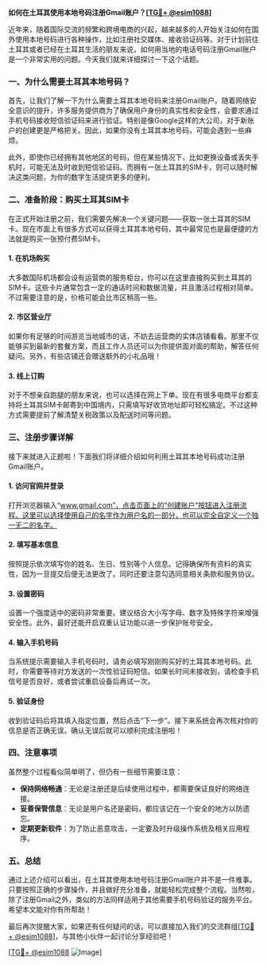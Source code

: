 **如何在土耳其使用本地号码注册Gmail账户？[[TG💪+ @esim1088](https://t.me/s/esim1088)]**

近年来，随着国际交流的频繁和跨境电商的兴起，越来越多的人开始关注如何在国外使用本地号码进行各种操作，比如注册社交媒体、接收验证码等。对于计划前往土耳其或者已经在土耳其生活的朋友来说，如何用当地的电话号码注册Gmail账户是一个非常实用的问题。今天我们就来详细探讨一下这个话题。

### 一、为什么需要土耳其本地号码？

首先，让我们了解一下为什么需要土耳其本地号码来注册Gmail账户。随着网络安全意识的提升，许多服务提供商为了确保用户身份的真实性和安全性，会要求通过手机号码接收短信验证码来进行验证。特别是像Google这样的大公司，对于新账户的创建更是严格把关。因此，如果你没有土耳其本地号码，可能会遇到一些麻烦。

此外，即使你已经拥有其他地区的号码，但在某些情况下，比如更换设备或丢失手机时，可能无法及时收到短信验证码。而拥有一张土耳其的SIM卡，则可以随时解决这类问题，为你的数字生活提供更多的便利。

### 二、准备阶段：购买土耳其SIM卡

在正式开始注册之前，我们需要先解决一个关键问题——获取一张土耳其的SIM卡。现在市面上有很多方式可以获得土耳其本地号码，其中最常见也是最便捷的方法就是购买一张预付费SIM卡。

#### 1. 在机场购买
大多数国际机场都会设有运营商的服务柜台，你可以在这里直接购买到土耳其的SIM卡。这些卡片通常包含一定的通话时间和数据流量，并且激活过程相对简单。不过需要注意的是，价格可能会比市区稍高一些。

#### 2. 市区营业厅
如果你有足够的时间游览当地城市的话，不妨去运营商的实体店铺看看。那里不仅能够买到最新的套餐方案，而且工作人员还可以为你提供面对面的帮助，解答任何疑问。另外，有些店铺还会赠送额外的小礼品哦！

#### 3. 线上订购
对于不想亲自跑腿的朋友来说，也可以选择在网上下单。现在有很多电商平台都支持将土耳其SIM卡邮寄到中国境内，只需填写好收货地址即可轻松搞定。不过这种方式需要提前了解清楚关税政策以及配送时间等问题。

### 三、注册步骤详解

接下来就进入正题啦！下面我们将详细介绍如何利用土耳其本地号码成功注册Gmail账户。

#### 1. 访问官网并登录
打开浏览器输入“www.gmail.com”，点击页面上的“创建账户”按钮进入注册流程。这里可以选择使用自己的名字作为用户名的一部分，也可以完全自定义一个独一无二的名字。

#### 2. 填写基本信息
按照提示依次填写你的姓名、生日、性别等个人信息。记得确保所有资料的真实性，因为一旦提交后便无法更改了。同时还要注意勾选同意相关条款和服务协议。

#### 3. 设置密码
设置一个强度适中的密码非常重要。建议结合大小写字母、数字及特殊字符来增强安全性。此外，最好还能开启双重认证功能以进一步保护账号安全。

#### 4. 输入手机号码
当系统提示需要输入手机号码时，请务必填写刚刚购买好的土耳其本地号码。此时，你需要等待对方发送的一次性验证码短信。如果长时间未接收到，请检查手机信号是否良好，或者尝试重启设备后再试一次。

#### 5. 验证身份
收到验证码后将其填入指定位置，然后点击“下一步”。接下来系统会再次核对你的信息是否正确无误。确认无误后就可以顺利完成注册啦！

### 四、注意事项

虽然整个过程看似简单明了，但仍有一些细节需要注意：

- **保持网络畅通**：无论是注册还是后续使用过程中，都需要保证良好的网络连接。
- **妥善保管信息**：无论是用户名还是密码，都应该记在一个安全的地方以防遗忘。
- **定期更新软件**：为了防止恶意攻击，一定要及时升级操作系统及相关应用程序。

### 五、总结

通过上述介绍可以看出，在土耳其使用本地号码注册Gmail账户并不是一件难事。只要按照正确的步骤操作，并且做好充分准备，就能轻松完成整个流程。当然啦，除了注册Gmail之外，类似的方法同样适用于其他需要手机号码验证的服务平台。希望本文能对你有所帮助！

最后再次提醒大家，如果还有任何疑问的话，可以直接加入我们的交流群组[[TG💪+ @esim1088](https://t.me/s/esim1088)]，与其他小伙伴一起讨论分享经验吧！

[[TG💪+ @esim1088](https://t.me/s/esim1088) ![Image](https://i.postimg.cc/4NQfJmqS/Snipaste-2025-05-13-00-14-12.png)]